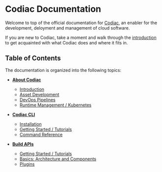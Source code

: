# Codiac Documentation

Welcome to top of the official documentation for [Codiac](http://codiac.io), an enabler for the development, deloyment and management of cloud software.  

If you are new to Codiac, take a moment and walk through the [introduction](./about/index.md) to get acquainted with what Codiac does and where it fits in.

## Table of Contents
The documentation is organized into the following topics:

  * **[About Codiac](./about/index.md)**

    * [Introduction](./about/index.md)
    * [Asset Development](./about/asset-dev.md)
    * [DevOps Pipelines](./about/devops.md)
    * [Runtime Management / Kubernetes](./about/runtime-mgmt.md)

  * **[Codiac CLI](./cli/index.md)**
    
    * [Installation](./cli/index.md#installation)
    * [Getting Started / Tutorials](./cli/tutorials/index.md)
    * [Command Reference](./cli/command-reference.md)
    <!-- * [Release Notes](./cli/release-notes.md) -->

  * **[Build APIs](./api-base/index.md)**

    * [Getting Started / Tutorials](./api-base/getting-started/index.md)
    * [Basics: Architecture and Components](./api-base/basics/index.md)
    <!-- * [Advanced: Architecture and Components]() -->
    <!-- * [Concepts](./api-base/concepts/index.md) -->
    <!-- * [Extending The System]() -->
    * [Plugins](./api-base/plugins/index.md)
